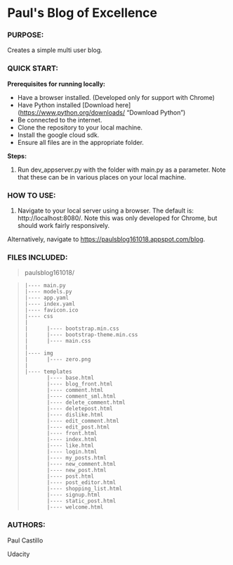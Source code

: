 # Paul's Blog of Excellence


### PURPOSE:
Creates a simple multi user blog.


### QUICK START:
**Prerequisites for running locally:**

* Have a browser installed. (Developed only for support with Chrome)
* Have Python installed [Download here](https://www.python.org/downloads/ “Download Python”)
* Be connected to the internet.
* Clone the repository to your local machine.
* Install the google cloud sdk.
* Ensure all files are in the appropriate folder.

**Steps:**

1. Run dev_appserver.py with the folder with main.py as a parameter. Note that these can be in various places on your local machine.


### HOW TO USE:
1. Navigate to your local server using a browser. The default is: http://localhost:8080/. Note this was only developed for Chrome, but should work fairly responsively.

Alternatively, navigate to https://paulsblog161018.appspot.com/blog.


### FILES INCLUDED:

> paulsblog161018/

>     |---- main.py
>     |---- models.py
>     |---- app.yaml
>     |---- index.yaml
>     |---- favicon.ico
>     |---- css
>     |
>     |      |---- bootstrap.min.css
>     |      |---- bootstrap-theme.min.css
>     |      |---- main.css
>     |
>     |---- img
>     |      |---- zero.png
>     |
>     |---- templates
>            |---- base.html
>            |---- blog_front.html
>            |---- comment.html
>            |---- comment_sml.html
>            |---- delete_comment.html
>            |---- deletepost.html
>            |---- dislike.html
>            |---- edit_comment.html
>            |---- edit_post.html
>            |---- front.html
>            |---- index.html
>            |---- like.html
>            |---- login.html
>            |---- my_posts.html
>            |---- new_comment.html
>            |---- new_post.html
>            |---- post.html
>            |---- post_editor.html
>            |---- shopping_list.html
>            |---- signup.html
>            |---- static_post.html
>            |---- welcome.html


### AUTHORS:
Paul Castillo

Udacity
